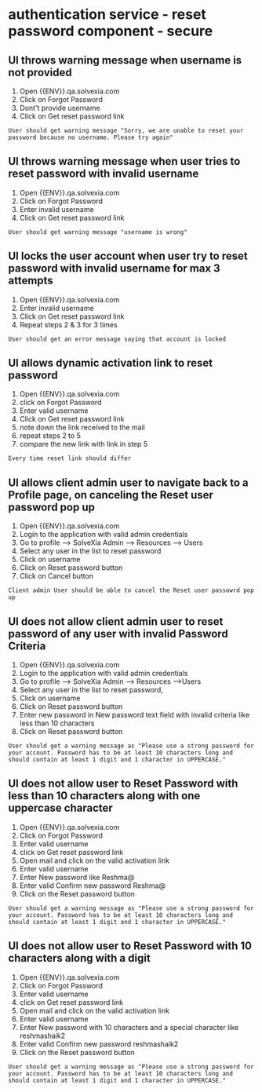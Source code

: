 # authentication service - reset password component - secure 

## UI throws warning message  when username is not provided

1. Open {{ENV}}.qa.solvexia.com 
2. Click on Forgot Password
3. Dont't provide username
4. Click on Get reset password link

`User should get warning message "Sorry, we are unable to reset your password because no username. Please try again" `

## UI throws warning message when user tries to reset password with invalid username

1. Open {{ENV}}.qa.solvexia.com 
2. Click on Forgot Password
3. Enter invalid username 
4. Click on Get reset password link

`User should get warning message "username is wrong" `

## UI locks the user account when user try to reset password with invalid username for max 3 attempts

1. Open {{ENV}}.qa.solvexia.com
2. Enter invalid username
3. Click on Get reset password link 
4. Repeat steps 2 & 3 for 3 times

`User should get an error message saying that account is locked`

## UI allows dynamic activation link to reset password

1. Open {{ENV}}.qa.solvexia.com 
2. click on Forgot Password
3. Enter valid username
4. Click on Get reset password link 
5. note down the link received to the mail
6. repeat steps 2 to 5
7. compare the new link with link in step 5

`Every time reset link should differ `

## UI allows client admin user to navigate back to a Profile page, on canceling the Reset user password pop up

1. Open {{ENV}}.qa.solvexia.com
2. Login to the application with valid admin credentials
3. Go to profile --> SolveXia Admin --> Resources --> Users 
4. Select any user in the list to reset password
5. Click on username
6. Click on Reset password button
7. Click on Cancel button

`Client admin User should be able to cancel the Reset user passowrd pop up`

## UI does not allow client admin user to reset password of any user with invalid Password Criteria
 
1. Open {{ENV}}.qa.solvexia.com
2. Login to the application with valid admin credentials
3. Go to profile --> SolveXia Admin --> Resources -->Users 
4. Select any user in the list to reset password,
5. Click on username
6. Click on Reset password button 
7. Enter new password in New password text field with invalid criteria like less than 10 characters
8. Click on Reset password button

`User should get a warning message as "Please use a strong password for your account. Password has to be at least 10 characters long and should contain at least 1 digit and 1 character in UPPERCASE."`

## UI does not allow user to Reset Password with less than 10 characters along with one uppercase character
 
1. Open {{ENV}}.qa.solvexia.com 
2. Click on Forgot Password
3. Enter valid username
4. click on Get reset password link
5. Open mail and click on the valid activation link
6. Enter valid username
7. Enter New password like Reshma@
8. Enter valid Confirm new password Reshma@
9. Click on the Reset password button

`User should get a warning message as "Please use a strong password for your account. Password has to be at least 10 characters long and should contain at least 1 digit and 1 character in UPPERCASE."`

## UI does not allow user to Reset Password with 10 characters along with a digit
 
1. Open {{ENV}}.qa.solvexia.com 
2. Click on Forgot Password
3. Enter valid username
4. click on Get reset password link
5. Open mail and click on the valid activation link
6. Enter valid username
7. Enter New password with 10 characters and a special character like reshmashaik2
8. Enter valid Confirm new password reshmashaik2
9. Click on the Reset password button

`User should get a warning message as "Please use a strong password for your account. Password has to be at least 10 characters long and should contain at least 1 digit and 1 character in UPPERCASE."`